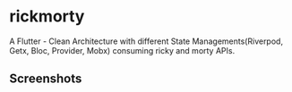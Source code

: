 # rickmorty

A Flutter - Clean Architecture with different State Managements(Riverpod, Getx, Bloc, Provider, Mobx)  consuming ricky and morty APIs.

## Screenshots
